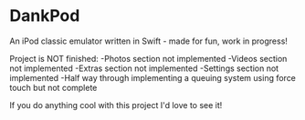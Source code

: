 # DankPod
An iPod classic emulator written in Swift - made for fun, work in progress!

Project is NOT finished:
  -Photos section not implemented
  -Videos section not implemented
  -Extras section not implemented
  -Settings section not implemented
  -Half way through implementing a queuing system using force touch but not complete
  
If you do anything cool with this project I'd love to see it!
